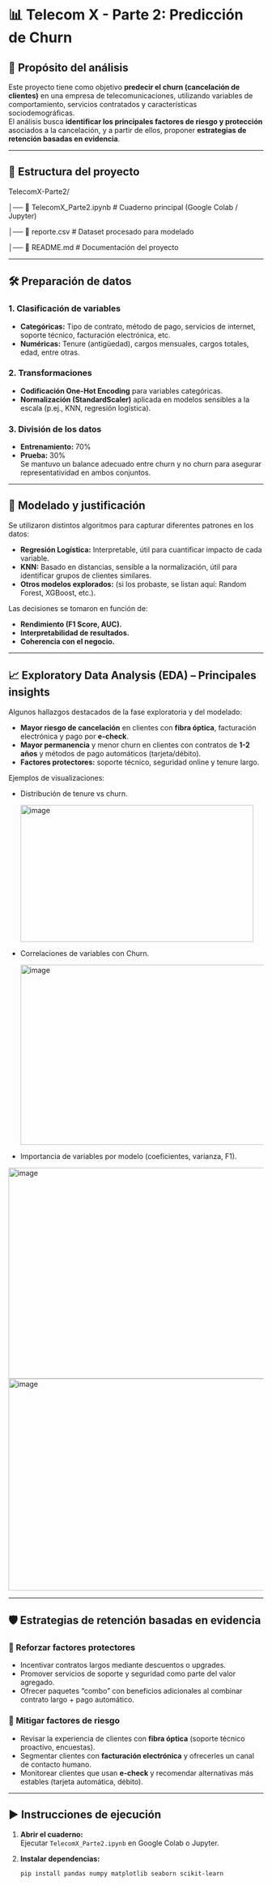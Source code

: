 # 📊 Telecom X - Parte 2: Predicción de Churn

## 🎯 Propósito del análisis
Este proyecto tiene como objetivo **predecir el churn (cancelación de clientes)** en una empresa de telecomunicaciones, utilizando variables de comportamiento, servicios contratados y características sociodemográficas.  
El análisis busca **identificar los principales factores de riesgo y protección** asociados a la cancelación, y a partir de ellos, proponer **estrategias de retención basadas en evidencia**.

---

## 📂 Estructura del proyecto
TelecomX-Parte2/

│── 📓 TelecomX_Parte2.ipynb # Cuaderno principal (Google Colab / Jupyter)

│── 📑 reporte.csv # Dataset procesado para modelado

│── 📄 README.md # Documentación del proyecto

---

## 🛠️ Preparación de datos

### 1. Clasificación de variables
- **Categóricas:** Tipo de contrato, método de pago, servicios de internet, soporte técnico, facturación electrónica, etc.  
- **Numéricas:** Tenure (antigüedad), cargos mensuales, cargos totales, edad, entre otras.

### 2. Transformaciones
- **Codificación One-Hot Encoding** para variables categóricas.  
- **Normalización (StandardScaler)** aplicada en modelos sensibles a la escala (p.ej., KNN, regresión logística).  

### 3. División de los datos
- **Entrenamiento:** 70%  
- **Prueba:** 30%  
Se mantuvo un balance adecuado entre churn y no churn para asegurar representatividad en ambos conjuntos.

---

## 🤖 Modelado y justificación
Se utilizaron distintos algoritmos para capturar diferentes patrones en los datos:

- **Regresión Logística:** Interpretable, útil para cuantificar impacto de cada variable.  
- **KNN:** Basado en distancias, sensible a la normalización, útil para identificar grupos de clientes similares.  
- **Otros modelos explorados:** (si los probaste, se listan aquí: Random Forest, XGBoost, etc.).

Las decisiones se tomaron en función de:  
- **Rendimiento (F1 Score, AUC).**  
- **Interpretabilidad de resultados.**  
- **Coherencia con el negocio.**

---

## 📈 Exploratory Data Analysis (EDA) – Principales insights

Algunos hallazgos destacados de la fase exploratoria y del modelado:  
- **Mayor riesgo de cancelación** en clientes con **fibra óptica**, facturación electrónica y pago por **e-check**.  
- **Mayor permanencia** y menor churn en clientes con contratos de **1-2 años** y métodos de pago automáticos (tarjeta/débito).  
- **Factores protectores:** soporte técnico, seguridad online y tenure largo.  

Ejemplos de visualizaciones:  
- Distribución de tenure vs churn.

  <img width="460" height="270" alt="image" src="https://github.com/user-attachments/assets/82320c9c-b92e-46d0-b27a-a74148fa1c28" />

- Correlaciones de variables con Churn.
  
  <img width="788" height="355" alt="image" src="https://github.com/user-attachments/assets/cb485997-8447-468b-b75c-79eecac253cd" />

- Importancia de variables por modelo (coeficientes, varianza, F1).

<img width="902" height="416" alt="image" src="https://github.com/user-attachments/assets/7c0c0e7a-423f-4331-bc3e-e5bd8953b9ac" />

<img width="906" height="418" alt="image" src="https://github.com/user-attachments/assets/dd8eb81c-fdbb-4687-b267-3eedb2c3c281" />

---

## 🛡️ Estrategias de retención basadas en evidencia

### 🔹 Reforzar factores protectores
- Incentivar contratos largos mediante descuentos o upgrades.  
- Promover servicios de soporte y seguridad como parte del valor agregado.  
- Ofrecer paquetes “combo” con beneficios adicionales al combinar contrato largo + pago automático.  

### 🔹 Mitigar factores de riesgo
- Revisar la experiencia de clientes con **fibra óptica** (soporte técnico proactivo, encuestas).  
- Segmentar clientes con **facturación electrónica** y ofrecerles un canal de contacto humano.  
- Monitorear clientes que usan **e-check** y recomendar alternativas más estables (tarjeta automática, débito).  

---

## ▶️ Instrucciones de ejecución

1. **Abrir el cuaderno:**  
   Ejecutar `TelecomX_Parte2.ipynb` en Google Colab o Jupyter.

2. **Instalar dependencias:**  
   ```bash
   pip install pandas numpy matplotlib seaborn scikit-learn
